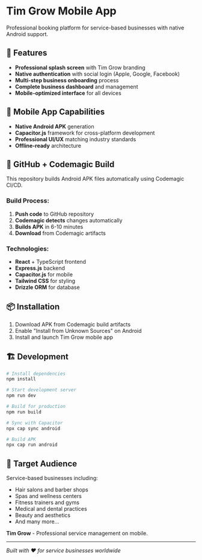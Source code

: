 # Tim Grow Mobile App

Professional booking platform for service-based businesses with native Android support.

## 🚀 Features

- **Professional splash screen** with Tim Grow branding
- **Native authentication** with social login (Apple, Google, Facebook)
- **Multi-step business onboarding** process
- **Complete business dashboard** and management
- **Mobile-optimized interface** for all devices

## 📱 Mobile App Capabilities

- **Native Android APK** generation
- **Capacitor.js** framework for cross-platform development
- **Professional UI/UX** matching industry standards
- **Offline-ready** architecture

## 🔧 GitHub + Codemagic Build

This repository builds Android APK files automatically using Codemagic CI/CD.

### Build Process:
1. **Push code** to GitHub repository
2. **Codemagic detects** changes automatically
3. **Builds APK** in 6-10 minutes
4. **Download** from Codemagic artifacts

### Technologies:
- **React** + TypeScript frontend
- **Express.js** backend
- **Capacitor.js** for mobile
- **Tailwind CSS** for styling
- **Drizzle ORM** for database

## 📦 Installation

1. Download APK from Codemagic build artifacts
2. Enable "Install from Unknown Sources" on Android
3. Install and launch Tim Grow mobile app

## 🏗️ Development

```bash
# Install dependencies
npm install

# Start development server
npm run dev

# Build for production
npm run build

# Sync with Capacitor
npx cap sync android

# Build APK
npx cap run android
```

## 🎯 Target Audience

Service-based businesses including:
- Hair salons and barber shops
- Spas and wellness centers
- Fitness trainers and gyms
- Medical and dental practices
- Beauty and aesthetics
- And many more...

**Tim Grow** - Professional service management on mobile.

---

*Built with ❤️ for service businesses worldwide*